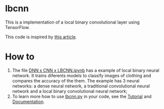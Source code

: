 # lbcnn
This is a implementation of a local binary convolutional layer using TensorFlow. 

This code is inspired by [this article](https://doi.org/10.48550/arXiv.1608.06049).

# How to
1. The file [DNN x CNN x LBCNN.ipynb](https://github.com/PedroAntonioFS/lbcnn/blob/main/DNN%20x%20CNN%20x%20LBCNN.ipynb) has a example of local binary neural network. It trains diferents models to classify images of clothing and compares the accuracy of the them. The example has 3 neural networks: a dense neural network, a traditional convolutional neural network and a local binary convolutional neural network;
2. To learn more how to use [lbcnn.py](https://github.com/PedroAntonioFS/lbcnn/blob/main/lbcnn.py) in your code, see the [Tutorial](https://github.com/PedroAntonioFS/lbcnn/wiki/Tutorial) and [Documentation](https://github.com/PedroAntonioFS/lbcnn/wiki/lbcnn).
